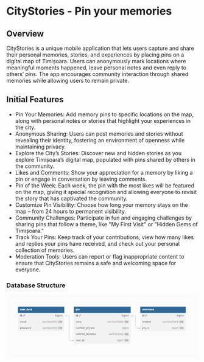 # CityStories - Pin your memories

## Overview

CityStories is a unique mobile application that lets users capture and share their personal memories, stories, and experiences by placing pins on a digital map of Timișoara. Users can anonymously mark locations where meaningful moments happened, leave personal notes and even reply to others’ pins. The app encourages community interaction through shared memories while allowing users to remain private.

## Initial Features

- Pin Your Memories: Add memory pins to specific locations on the map, along with personal notes or stories that highlight your experiences in the city.
- Anonymous Sharing: Users can post memories and stories without revealing their identity, fostering an environment of openness while maintaining privacy.
- Explore the City’s Stories: Discover new and hidden stories as you explore Timișoara’s digital map, populated with pins shared by others in the community.
- Likes and Comments: Show your appreciation for a memory by liking a pin or engage in conversation by leaving comments.
- Pin of the Week: Each week, the pin with the most likes will be featured on the map, giving it special recognition and allowing everyone to revisit the story that has captivated the community.
- Customize Pin Visibility: Choose how long your memory stays on the map – from 24 hours to permanent visibility.
- Community Challenges: Participate in fun and engaging challenges by sharing pins that follow a theme, like "My First Visit" or "Hidden Gems of Timișoara."
- Track Your Pins: Keep track of your contributions, view how many likes and replies your pins have received, and check out your personal collection of memories.
- Moderation Tools: Users can report or flag inappropriate content to ensure that CityStories remains a safe and welcoming space for everyone.

### Database Structure

![Database Schema](https://github.com/DianaHutuleac/MSA-Project/blob/main/citystories_db.png)
